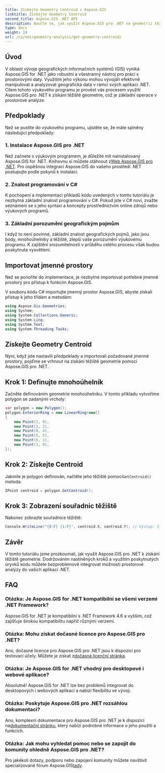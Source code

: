 ```yaml
---
title: Získejte Geometry Centroid s Aspose.GIS
linktitle: Získejte Geometry Centroid
second_title: Aspose.GIS .NET API
description: Naučte se, jak využít Aspose.GIS pro .NET na geometrii těžiště prostřednictvím tohoto komplexního. Bezproblémově integrujte prostorovou analýzu do svých aplikací .NET.
type: docs
weight: 19
url: /cs/net/geometry-analysis/get-geometry-centroid/
---
```

## Úvod
V oblasti vývoje geografických informačních systémů (GIS) vyniká Aspose.GIS for .NET jako robustní a všestranný nástroj pro práci s prostorovými daty. Využitím jeho výkonu mohou vývojáři efektivně manipulovat a analyzovat geografická data v rámci svých aplikací .NET. Cílem tohoto výukového programu je provést vás procesem využití Aspose.GIS pro .NET k získání těžiště geometrie, což je základní operace v prostorové analýze.
## Předpoklady
Než se pustíte do výukového programu, ujistěte se, že máte splněny následující předpoklady:
### 1. Instalace Aspose.GIS pro .NET
 Než začnete s výukovým programem, je důležité mít nainstalovaný Aspose.GIS for .NET. Knihovnu si můžete stáhnout z[Web Aspose.GIS pro .NET](https://releases.aspose.com/gis/net/). Pro úspěšnou integraci Aspose.GIS do vašeho prostředí .NET postupujte podle pokynů k instalaci.
### 2. Znalost programování v C#
K pochopení a implementaci příkladů kódu uvedených v tomto tutoriálu je nezbytná základní znalost programování v C#. Pokud jste v C# noví, zvažte seznámení se s jeho syntaxí a koncepty prostřednictvím online zdrojů nebo výukových programů.
### 3. Základní porozumění geografickým pojmům
I když to není povinné, základní znalost geografických pojmů, jako jsou body, mnohoúhelníky a těžiště, zlepší vaše porozumění výukovému programu. K zajištění srozumitelnosti v průběhu celého procesu však budou poskytnuta vysvětlení.

## Importovat jmenné prostory
Než se ponoříte do implementace, je nezbytné importovat potřebné jmenné prostory pro přístup k funkcím Aspose.GIS.

V souboru kódu C# importujte jmenný prostor Aspose.GIS, abyste získali přístup k jeho třídám a metodám:
```csharp
using Aspose.Gis.Geometries;
using System;
using System.Collections.Generic;
using System.Linq;
using System.Text;
using System.Threading.Tasks;
```
## Získejte Geometry Centroid
Nyní, když jste nastavili předpoklady a importovali požadované jmenné prostory, pojďme se vrhnout na získání těžiště geometrie pomocí Aspose.GIS pro .NET.
## Krok 1: Definujte mnohoúhelník
Začněte definováním geometrie mnohoúhelníku. V tomto příkladu vytvoříme polygon se zadanými vrcholy:
```csharp
var polygon = new Polygon();
polygon.ExteriorRing = new LinearRing(new[]
{
    new Point(1, 0),
    new Point(2, 2),
    new Point(0, 4),
    new Point(5, 5),
    new Point(6, 1),
    new Point(1, 0),
});
```
## Krok 2: Získejte Centroid
 Jakmile je polygon definován, načtěte jeho těžiště pomocí`GetCentroid()` metoda:
```csharp
IPoint centroid = polygon.GetCentroid();
```
## Krok 3: Zobrazení souřadnic těžiště
Nakonec zobrazte souřadnice těžiště:
```csharp
Console.WriteLine("{0:F} {1:F}", centroid.X, centroid.Y); // Výstup: 3,33 2,58
```

## Závěr
V tomto tutoriálu jsme prozkoumali, jak využít Aspose.GIS pro .NET k získání těžiště geometrie. Dodržováním nastíněných kroků a využitím poskytnutých úryvků kódu můžete bezproblémově integrovat možnosti prostorové analýzy do vašich aplikací .NET.
## FAQ
### Otázka: Je Aspose.GIS for .NET kompatibilní se všemi verzemi .NET Framework?
Aspose.GIS for .NET je kompatibilní s .NET Framework 4.6 a vyšším, což zajišťuje širokou kompatibilitu napříč různými verzemi.
### Otázka: Mohu získat dočasné licence pro Aspose.GIS pro .NET?
 Ano, dočasné licence pro Aspose.GIS pro .NET jsou k dispozici pro testovací účely. Můžete je získat z[dočasná licenční stránka](https://purchase.aspose.com/temporary-license/).
### Otázka: Je Aspose.GIS for .NET vhodný pro desktopové i webové aplikace?
Absolutně! Aspose.GIS for .NET lze bez problémů integrovat do desktopových i webových aplikací a nabízí flexibilitu ve vývoji.
### Otázka: Poskytuje Aspose.GIS pro .NET rozsáhlou dokumentaci?
 Ano, komplexní dokumentace pro Aspose.GIS pro .NET je k dispozici na[dokumentační stránku](https://reference.aspose.com/gis/net/), který nabízí podrobné informace o jeho použití a funkcích.
### Otázka: Jak mohu vyhledat pomoc nebo se zapojit do komunity ohledně Aspose.GIS pro .NET?
 Pro jakékoli dotazy, podporu nebo zapojení komunity můžete navštívit specializované fórum Aspose.GIS[tady](https://forum.aspose.com/c/gis/33).